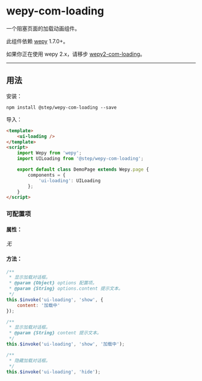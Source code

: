 # wepy-com-loading

一个阻塞页面的加载动画组件。

此组件依赖 [wepy](https://github.com/Tencent/wepy) 1.7.0+。

如果你正在使用 wepy 2.x，请移步 [wepy2-com-loading](https://github.com/fudiwei/wepy2-com-loading)。

---

## 用法

安装：

``` shell
npm install @step/wepy-com-loading --save
```

导入：

``` html
<template>
    <ui-loading />
</template>
<script>
    import Wepy from 'wepy';
    import UILoading from '@step/wepy-com-loading';

    export default class DemoPage extends Wepy.page {
        components = {
            'ui-loading': UILoading
        };
    }
</script>
```

### 可配置项

#### 属性：

*无*

#### 方法：

``` javascript
/**
 * 显示加载对话框。
 * @param {Object} options 配置项。
 * @param {String} options.content 提示文本。
 */
this.$invoke('ui-loading', 'show', {
    content: '加载中'
});

/**
 * 显示加载对话框。
 * @param {String} content 提示文本。
 */
this.$invoke('ui-loading', 'show', '加载中');

/**
 * 隐藏加载对话框。
 */
this.$invoke('ui-loading', 'hide');
```